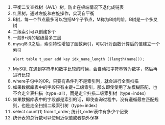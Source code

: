 1. 平衡二叉查找树（AVL）树，防止在极端情况下退化成链表
2. 红黑树，通过左旋和右旋操作，实现自平衡
3. B树，每一个节点最多可以包括M个子节点，M称为B树的阶，B树是一个多叉树
4. 二级索引可以创建多个
5. 一般B+树的层级最多三层
6. mysql8.0之后，索引特性增加了函数索引，可以针对函数计算后的值建立一个索引
   ```
   alert table t_user add key idx_name_length ((length(name)));
   ```
7. MySQL 在遇到字符串和数字比较的时候，会自动把字符串转为数字，然后再进行比较
8. where子句中的OR，只要有条件列不是索引列，就会进行全表扫描
9. 如果数据库表中的字段只有主键+二级索引，那么即使使用了左模糊匹配，也不会走全表扫描（type=all），而是走全扫描二级索引树（type=index）
10. 如果数据库表中的字段都是索引的话，即使查询过程中，没有遵循最左匹配规则，也是走全扫描二级索引树（type=index）
11. select count(1) from t_order; 统计t_order表中有多少个记录
12. 统计表的总行数可以使用近似值或者额外保存